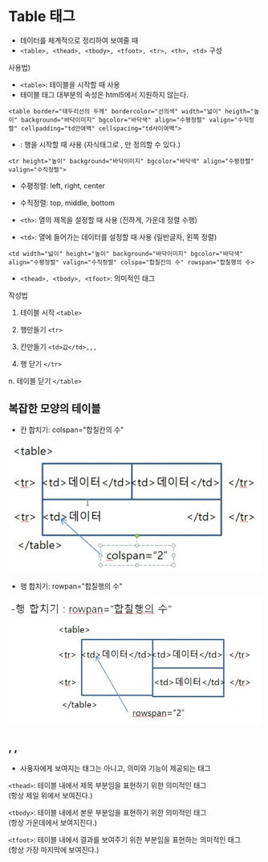 # Table 태그
- 데이터를 체계적으로 정리하여 보여줄 때
- ``<table>, <thead>, <tbody>, <tfoot>, <tr>, <th>, <td>`` 구성

사용법)
- `<table>`: 테이블을 시작할 때 사용
- 테이블 태그 대부분의 속성은 html5에서 지원하지 않는다.

``<table border="테두리선의 두께" bordercolor="선의색" width="넓이" heigth="높이" background="바닥이미지" bgcolor="바닥색" align="수평정렬" valign="수직정렬" cellpadding="td안여백" cellspacing="td사이여백">`` 

- <tr>: 행을 시작할 때 사용 (자식태그로 <th>, <td>만 정의할 수 있다.)

``<tr height="높이" background="바닥이미지" bgcolor="바닥색" align="수평정렬" valign="수직정렬">``

- 수평정렬: left, right, center
- 수직정렬: top, middle, bottom

- `<th>`: 열의 제목을 설정할 때 사용 (진하게, 가운데 정렬 수행)
- `<td>`: 열에 들어가는 데이터를 설정할 때 사용 (일반글자, 왼쪽 정렬)

``<td width="넓이" height="높이" background="바닥이미지" bgcolor="바닥색" align="수평정렬" valign="수직정렬" colspa="합칠칸의 수" rowspan="합칠행의 수>``

- ``<thead>, <tbody>, <tfoot>``: 의미적인 태그

작성법
1. 테이블 시작
`<table>`

2. 행만들기
`<tr>`

3. 칸만들기
`<td>값</td>,,,`

4. 행 닫기
`</tr>`

n. 테이블 닫기
`</table>`

## 복잡한 모양의 테이블
- 칸 합치기: colspan="합칠칸의 수"

![칸 합치기](images/colspan.jpg)

- 행 합치기: rowpan="합칠행의 수"

![칸 합치기](images/rowspan.jpg)

## <thead>, <tbody>, <tfoot>
- 사용자에게 보여지는 태그는 아니고, 의미와 기능이 제공되는 태그

`<thead>`: 테이블 내에서 제목 부분임을 표현하기 위한 의미적인 태그<br>
(항상 제일 위에서 보여진다.)

`<tbody>`: 테이블 내에서 본문 부분임을 표현하기 위한 의미적인 태그<br>
(항상 가운데에서 보여지진다.)

`<tfoot>`: 테이블 내에서 결과를 보여주기 위한 부분임을 표현하는 의미적인 태그<br>
(항상 가장 마지막에 보여진다.)